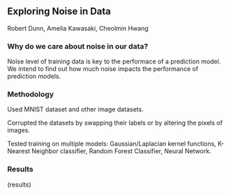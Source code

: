## Exploring Noise in Data
Robert Dunn, Amelia Kawasaki, Cheolmin Hwang

### Why do we care about noise in our data?

Noise level of training data is key to the performace of a prediction model. We intend to find out how much noise impacts the performance of prediction models.

### Methodology

Used MNIST dataset and other image datasets.

Corrupted the datasets by swapping their labels or by altering the pixels of images.

Tested training on multiple models: Gaussian/Laplacian kernel functions, K-Nearest Neighbor classifier, Random Forest Classifier, Neural Network.

### Results

(results)
